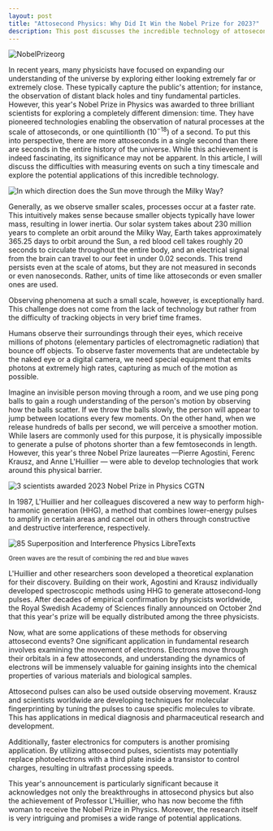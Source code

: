 ```yaml
---
layout: post
title: "Attosecond Physics: Why Did It Win the Nobel Prize for 2023?"
description: This post discusses the incredible technology of attosecond pulses that won the Nobel Prize in Physics 2023.
---
```

![NobelPrizeorg](https://www.nobelprize.org/images/52993-landscape-full-width-2x.jpg)

In recent years, many physicists have focused on expanding our understanding of the universe by exploring either looking extremely far or extremely close. These typically capture the public's attention; for instance, the observation of distant black holes and tiny fundamental particles. However, this year's Nobel Prize in Physics was awarded to three brilliant scientists for exploring a completely different dimension: time. They have pioneered technologies enabling the observation of natural processes at the scale of attoseconds, or one quintillionth ($10^{-18}$) of a second. To put this into perspective, there are more attoseconds in a single second than there are seconds in the entire history of the universe. While this achievement is indeed fascinating, its significance may not be apparent. In this article, I will discuss the difficulties with measuring events on such a tiny timescale and explore the potential applications of this incredible technology.

![In which direction does the Sun move through the Milky Way?](https://www.astronomy.com/wp-content/uploads/sites/2/2023/02/ask12.png)

Generally, as we observe smaller scales, processes occur at a faster rate. This intuitively makes sense because smaller objects typically have lower mass, resulting in lower inertia. Our solar system takes about 230 million years to complete an orbit around the Milky Way, Earth takes approximately 365.25 days to orbit around the Sun, a red blood cell takes roughly 20 seconds to circulate throughout the entire body, and an electrical signal from the brain can travel to our feet in under 0.02 seconds. This trend persists even at the scale of atoms, but they are not measured in seconds or even nanoseconds. Rather, units of time like attoseconds or even smaller ones are used.

Observing phenomena at such a small scale, however, is exceptionally hard. This challenge does not come from the lack of technology but rather from the difficulty of tracking objects in very brief time frames.

Humans observe their surroundings through their eyes, which receive millions of photons (elementary particles of electromagnetic radiation) that bounce off objects. To observe faster movements that are undetectable by the naked eye or a digital camera, we need special equipment that emits photons at extremely high rates, capturing as much of the motion as possible.

Imagine an invisible person moving through a room, and we use ping pong balls to gain a rough understanding of the person's motion by observing how the balls scatter. If we throw the balls slowly, the person will appear to jump between locations every few moments. On the other hand, when we release hundreds of balls per second, we will perceive a smoother motion. While lasers are commonly used for this purpose, it is physically impossible to generate a pulse of photons shorter than a few femtoseconds in length. However, this year's three Nobel Prize laureates —Pierre Agostini, Ferenc Krausz, and Anne L'Huillier — were able to develop technologies that work around this physical barrier.

![3 scientists awarded 2023 Nobel Prize in Physics  CGTN](https://news.cgtn.com/news/2023-10-03/3-scientists-awarded-2023-Nobel-Prize-in-Physics-1nBg0xV00aA/img/d65d1deffc8f403c93eca32a93de812b/d65d1deffc8f403c93eca32a93de812b.jpeg)

In 1987, L'Huillier and her colleagues discovered a new way to perform high-harmonic generation (HHG), a method that combines lower-energy pulses to amplify in certain areas and cancel out in others through constructive and destructive interference, respectively.

![85 Superposition and Interference  Physics LibreTexts](https://phys.libretexts.org/@api/deki/files/43023/8.4-CD.png?revision=1&size=bestfit&width=801&height=405)

<sup>Green waves are the result of combining the red and blue waves</sup>

L'Huillier and other researchers soon developed a theoretical explanation for their discovery. Building on their work, Agostini and Krausz individually developed spectroscopic methods using HHG to generate attosecond-long pulses. After decades of empirical confirmation by physicists worldwide, the Royal Swedish Academy of Sciences finally announced on October 2nd that this year's prize will be equally distributed among the three physicists.

Now, what are some applications of these methods for observing attosecond events? One significant application in fundamental research involves examining the movement of electrons. Electrons move through their orbitals in a few attoseconds, and understanding the dynamics of electrons will be immensely valuable for gaining insights into the chemical properties of various materials and biological samples.

Attosecond pulses can also be used outside observing movement. Krausz and scientists worldwide are developing techniques for molecular fingerprinting by tuning the pulses to cause specific molecules to vibrate. This has applications in medical diagnosis and pharmaceutical research and development.

Additionally, faster electronics for computers is another promising application. By utilizing attosecond pulses, scientists may potentially replace photoelectrons with a third plate inside a transistor to control charges, resulting in ultrafast processing speeds.

This year's announcement is particularly significant because it acknowledges not only the breakthroughs in attosecond physics but also the achievement of Professor L'Huillier, who has now become the fifth woman to receive the Nobel Prize in Physics. Moreover, the research itself is very intriguing and promises a wide range of potential applications.